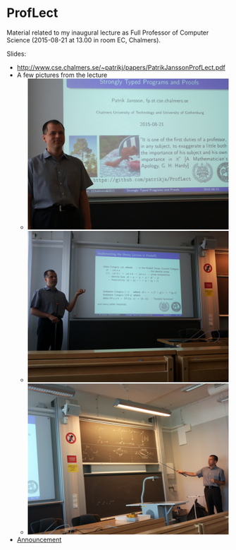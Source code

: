 # ProfLect

Material related to my inaugural lecture as Full Professor of Computer Science (2015-08-21 at 13.00 in room EC, Chalmers).

Slides:
* http://www.cse.chalmers.se/~patrikj/papers/PatrikJanssonProfLect.pdf
* A few pictures from the lecture
    * ![Before starting](images/20150821_125309.jpg)
    * ![Category in Haskell](images/20150821_132057.jpg)
    * ![DataConv arrows](images/20150821_132257.jpg)
* [Announcement](http://www.chalmers.se/en/departments/cse/calendar/Pages/patrikjanssonprof.aspx)
